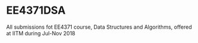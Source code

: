 # EE4371DSA
All submissions fot EE4371 course, Data Structures and Algorithms, offered at IITM during Jul-Nov 2018

